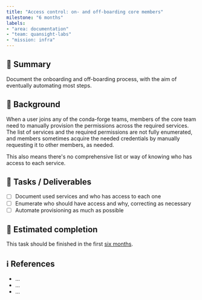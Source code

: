 ```yaml
---
title: "Access control: on- and off-boarding core members"
milestone: "6 months"
labels:
- "area: documentation"
- "team: quansight-labs"
- "mission: infra"
---
```


## 📌 Summary

Document the onboarding and off-boarding process, with the aim of eventually automating most steps.

## 📝 Background

When a user joins any of the conda-forge teams, members of the core team need to manually provision the permissions across the required services.
The list of services and the required permissions are not fully enumerated,
and members sometimes acquire the needed credentials by manually requesting it to other members, as needed.

This also means there's no comprehensive list or way of knowing who has access to each service.

## 🚀 Tasks / Deliverables

- [ ] Document used services and who has access to each one
- [ ] Enumerate who should have access and why, correcting as necessary
- [ ] Automate provisioning as much as possible

## 📅 Estimated completion

This task should be finished in the first [six months](__MILESTONE_URL__).

## ℹ️ References

- ...
- ...
- ...
